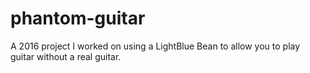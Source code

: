 # phantom-guitar
A 2016 project I worked on using a LightBlue Bean to allow you to play guitar without a real guitar.
